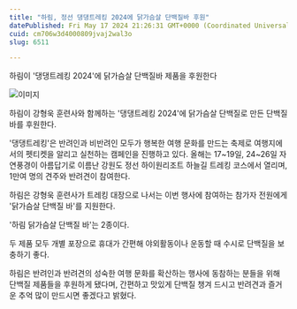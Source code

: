 ```yaml
---
title: "하림, 정선 댕댕트레킹 2024에 닭가슴살 단백질바 후원"
datePublished: Fri May 17 2024 21:26:31 GMT+0000 (Coordinated Universal Time)
cuid: cm706w3d4000809jvaj2wal3o
slug: 6511

---
```



하림이 '댕댕트레킹 2024'에 닭가슴살 단백질바 제품을 후원한다

![이미지](https://cdn.hashnode.com/res/hashnode/image/upload/v1739260659751/79808b90-7cfe-49f3-8186-1f9bf02fbfff.jpeg)

하림이 강형욱 훈련사와 함께하는 '댕댕트레킹 2024'에 닭가슴살 단백질로 만든 단백질 바를 후원한다.

'댕댕트레킹'은 반려인과 비반려인 모두가 행복한 여행 문화를 만드는 축제로 여행지에서의 펫티켓을 알리고 실천하는 캠페인을 진행하고 있다. 올해는 17~19일, 24~26일 자연풍경이 아름답기로 이름난 강원도 정선 하이원리조트 하늘길 트레킹 코스에서 열리며, 1만여 명의 견주와 반려견이 참여한다.

하림은 강형욱 훈련사가 트레킹 대장으로 나서는 이번 행사에 참여하는 참가자 전원에게 '닭가슴살 단백질 바'를 지원한다.

'하림 닭가슴살 단백질 바'는 2종이다.

두 제품 모두 개별 포장으로 휴대가 간편해 야외활동이나 운동할 때 수시로 단백질을 보충하기 좋다.

하림은 반려인과 반려견의 성숙한 여행 문화를 확산하는 행사에 동참하는 분들을 위해 단백질 제품들을 후원하게 됐다며, 간편하고 맛있게 단백질 챙겨 드시고 반려견과 즐거운 추억 많이 만드시면 좋겠다고 밝혔다.